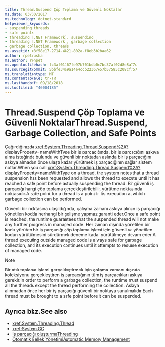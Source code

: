```yaml
---
title: Thread.Suspend Çöp Toplama ve Güvenli Noktalar
ms.date: 03/30/2017
ms.technology: dotnet-standard
helpviewer_keywords:
- suspending threads
- safe points
- threading [.NET Framework], suspending
- threading [.NET Framework], garbage collection
- garbage collection, threads
ms.assetid: e8f58e17-2714-4821-802a-f8eb3b2baa62
author: rpetrusha
ms.author: ronpet
ms.openlocfilehash: fc3af01167fe97b701bdb0c7bc37af02d8e8a77c
ms.sourcegitcommit: 5bbfe34a9a14e4ccb22367e57b57585c208cf757
ms.translationtype: MT
ms.contentlocale: tr-TR
ms.lasthandoff: 09/18/2018
ms.locfileid: "46004185"
---
```

# <a name="threadsuspend-garbage-collection-and-safe-points"></a><span data-ttu-id="5ad13-102">Thread.Suspend Çöp Toplama ve Güvenli Noktalar</span><span class="sxs-lookup"><span data-stu-id="5ad13-102">Thread.Suspend, Garbage Collection, and Safe Points</span></span>
<span data-ttu-id="5ad13-103">Çağırdığınızda <xref:System.Threading.Thread.Suspend%2A?displayProperty=nameWithType> bir iş parçacığında, bir iş parçacığını askıya alma isteğinde bulundu ve güvenli bir noktadan aslında bir iş parçacığını askıya almadan önce ulaştı kadar yürütmek iş parçacığının sağlar sistem notlar.</span><span class="sxs-lookup"><span data-stu-id="5ad13-103">When you call <xref:System.Threading.Thread.Suspend%2A?displayProperty=nameWithType> on a thread, the system notes that a thread suspension has been requested and allows the thread to execute until it has reached a safe point before actually suspending the thread.</span></span> <span data-ttu-id="5ad13-104">Bir güvenli iş parçacığı hangi çöp toplama gerçekleştirilebilir, yürütme noktasında noktasıdır.</span><span class="sxs-lookup"><span data-stu-id="5ad13-104">A safe point for a thread is a point in its execution at which garbage collection can be performed.</span></span>  
  
 <span data-ttu-id="5ad13-105">Güvenli bir noktasına ulaşıldığında, çalışma zamanı askıya alınan iş parçacığı yönetilen kodda herhangi bir gelişme yapmaz garanti eder.</span><span class="sxs-lookup"><span data-stu-id="5ad13-105">Once a safe point is reached, the runtime guarantees that the suspended thread will not make any further progress in managed code.</span></span> <span data-ttu-id="5ad13-106">Her zaman dışında yönetilen bir kodu yürüten bir iş parçacığı çöp toplama işlemi için güvenli ve yönetilen kodun yürütülmesini sürdürmek deneme kadar yürütülmeye devam eder.</span><span class="sxs-lookup"><span data-stu-id="5ad13-106">A thread executing outside managed code is always safe for garbage collection, and its execution continues until it attempts to resume execution of managed code.</span></span>  
  
> [!NOTE]
>  <span data-ttu-id="5ad13-107">Bir atık toplama işlemi gerçekleştirmek için çalışma zamanı dışında koleksiyonu gerçekleştiren iş parçacığının tüm iş parçacıkları askıya gerekir.</span><span class="sxs-lookup"><span data-stu-id="5ad13-107">In order to perform a garbage collection, the runtime must suspend all the threads except the thread performing the collection.</span></span> <span data-ttu-id="5ad13-108">Askıya alınmadan önce her bir iş parçacığı güvenli bir noktaya sunulmalıdır.</span><span class="sxs-lookup"><span data-stu-id="5ad13-108">Each thread must be brought to a safe point before it can be suspended.</span></span>  
  
## <a name="see-also"></a><span data-ttu-id="5ad13-109">Ayrıca bkz.</span><span class="sxs-lookup"><span data-stu-id="5ad13-109">See also</span></span>

- <xref:System.Threading.Thread>  
- <xref:System.GC>  
- [<span data-ttu-id="5ad13-110">İş parçacığı oluşturma</span><span class="sxs-lookup"><span data-stu-id="5ad13-110">Threading</span></span>](../../../docs/standard/threading/index.md)  
- [<span data-ttu-id="5ad13-111">Otomatik Bellek Yönetimi</span><span class="sxs-lookup"><span data-stu-id="5ad13-111">Automatic Memory Management</span></span>](../../../docs/standard/automatic-memory-management.md)
